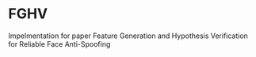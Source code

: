# FGHV
Impelmentation for paper Feature Generation and Hypothesis Verification for Reliable Face Anti-Spoofing
